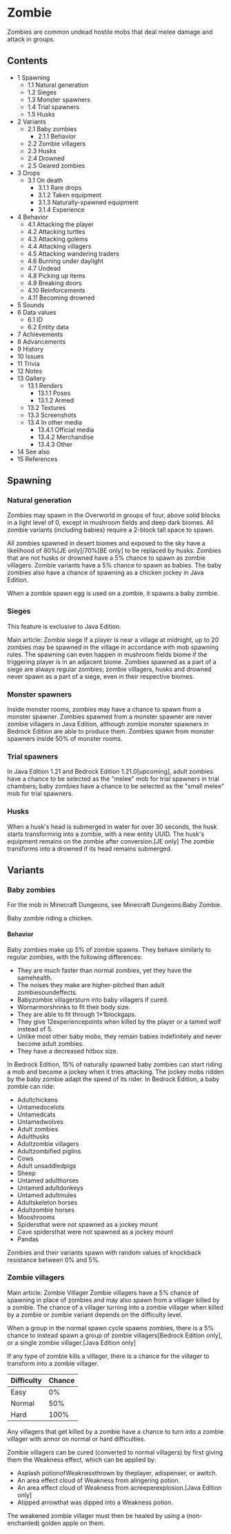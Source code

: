 # Zombie
Zombies are common undead hostile mobs that deal melee damage and attack in groups.

## Contents
- 1 Spawning
	- 1.1 Natural generation
	- 1.2 Sieges
	- 1.3 Monster spawners
	- 1.4 Trial spawners
	- 1.5 Husks
- 2 Variants
	- 2.1 Baby zombies
		- 2.1.1 Behavior
	- 2.2 Zombie villagers
	- 2.3 Husks
	- 2.4 Drowned
	- 2.5 Geared zombies
- 3 Drops
	- 3.1 On death
		- 3.1.1 Rare drops
		- 3.1.2 Taken equipment
		- 3.1.3 Naturally-spawned equipment
		- 3.1.4 Experience
- 4 Behavior
	- 4.1 Attacking the player
	- 4.2 Attacking turtles
	- 4.3 Attacking golems
	- 4.4 Attacking villagers
	- 4.5 Attacking wandering traders
	- 4.6 Burning under daylight
	- 4.7 Undead
	- 4.8 Picking up items
	- 4.9 Breaking doors
	- 4.10 Reinforcements
	- 4.11 Becoming drowned
- 5 Sounds
- 6 Data values
	- 6.1 ID
	- 6.2 Entity data
- 7 Achievements
- 8 Advancements
- 9 History
- 10 Issues
- 11 Trivia
- 12 Notes
- 13 Gallery
	- 13.1 Renders
		- 13.1.1 Poses
		- 13.1.2 Armed
	- 13.2 Textures
	- 13.3 Screenshots
	- 13.4 In other media
		- 13.4.1 Official media
		- 13.4.2 Merchandise
		- 13.4.3 Other
- 14 See also
- 15 References

## Spawning
### Natural generation
Zombies may spawn in the Overworld in groups of four, above solid blocks in a light level of 0, except in mushroom fields and deep dark biomes. All zombie variants (including babies) require a 2-block tall space to spawn.

All zombies spawned in desert biomes and exposed to the sky have a likelihood of 80%‌[JE  only]/70%‌[BE  only] to be replaced by husks. Zombies that are not husks or drowned have a 5% chance to spawn as zombie villagers. Zombie variants have a 5% chance to spawn as babies. The baby zombies also have a chance of spawning as a chicken jockey in Java Edition.

When a zombie spawn egg is used on a zombie, it spawns a baby zombie.

### Sieges

  

This feature is exclusive to  Java Edition. 


Main article: Zombie siege
If a player is near a village at midnight, up to 20 zombies may be spawned in the village in accordance with mob spawning rules. The spawning can even happen in mushroom fields biome if the triggering player is in an adjacent biome. Zombies spawned as a part of a siege are always regular zombies; zombie villagers, husks and drowned never spawn as a part of a siege, even in their respective biomes.

### Monster spawners
Inside monster rooms, zombies may have a chance to spawn from a monster spawner. Zombies spawned from a monster spawner are never zombie villagers in Java Edition, although zombie monster spawners in Bedrock Edition are able to produce them. Zombies spawn from monster spawners inside 50% of monster rooms.

### Trial spawners
‌In Java Edition 1.21 and Bedrock Edition 1.21.0‌[upcoming], adult zombies have a chance to be selected as the "melee" mob for trial spawners in trial chambers; baby zombies have a chance to be selected as the "small melee" mob for trial spawners.

### Husks
When a husk's head is submerged in water for over 30 seconds, the husk starts transforming into a zombie, with a new entity UUID. The husk's equipment remains on the zombie after conversion.‌[JE  only] The zombie transforms into a drowned if its head remains submerged.

## Variants
### Baby zombies
For the mob in Minecraft Dungeons, see Minecraft Dungeons:Baby Zombie.

Baby zombie riding a chicken.
#### Behavior
Baby zombies make up 5% of zombie spawns. They behave similarly to regular zombies, with the following differences:

- They are much faster than normal zombies, yet they have the samehealth.
- The noises they make are higher-pitched than adult zombiesoundeffects.
- Babyzombie villagersturn into baby villagers if cured.
- Wornarmorshrinks to fit their body size.
- They are able to fit through 1×1blockgaps.
- They give 12experiencepoints when killed by the player or a tamed wolf instead of 5.
- Unlike most other baby mobs, they remain babies indefinitely and never become adult zombies.
- They have a decreased hitbox size.

In Bedrock Edition, 15% of naturally spawned baby zombies can start riding a mob and become a jockey when it tries attacking. The jockey mobs ridden by the baby zombie adapt the speed of its rider. In Bedrock Edition, a baby zombie can ride:

- Adultchickens
- Untamedocelots
- Untamedcats
- Untamedwolves
- Adult zombies
- Adulthusks
- Adultzombie villagers
- Adultzombified piglins
- Cows
- Adult unsaddledpigs
- Sheep
- Untamed adulthorses
- Untamed adultdonkeys
- Untamed adultmules
- Adultskeleton horses
- Adultzombie horses
- Mooshrooms
- Spidersthat were not spawned as a jockey mount
- Cave spidersthat were not spawned as a jockey mount
- Pandas

Zombies and their variants spawn with random values of knockback resistance between 0% and 5%.

### Zombie villagers
Main article: Zombie Villager
Zombie villagers have a 5% chance of spawning in place of zombies and may also spawn from a villager killed by a zombie. The chance of a villager turning into a zombie villager when killed by a zombie or zombie variant depends on the difficulty level.

When a group in the normal spawn cycle spawns zombies, there is a 5% chance to instead spawn a group of zombie villagers‌[Bedrock Edition  only], or a single zombie villager.‌[Java Edition  only]

If any type of zombie kills a villager, there is a chance for the villager to transform into a zombie villager.

| Difficulty | Chance |
|------------|--------|
| Easy       | 0%     |
| Normal     | 50%    |
| Hard       | 100%   |

Any villagers that get killed by a zombie have a chance to turn into a zombie villager with armor on normal or hard difficulties.

Zombie villagers can be cured (converted to normal villagers) by first giving them the Weakness effect, which can be applied by:

- Asplash potionofWeaknessthrown by theplayer, adispenser, or awitch.
- An area effect cloud of Weakness from alingering potion.
- An area effect cloud of Weakness from acreeperexplosion.‌‌[Java Edition  only]
- Atipped arrowthat was dipped into a Weakness potion.

The weakened zombie villager must then be healed by using a (non-enchanted) golden apple on them.

